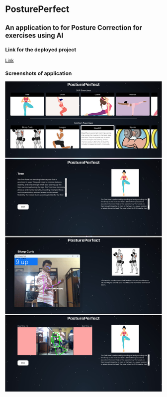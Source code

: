 # PosturePerfect

## An application to for Posture Correction for exercises using AI

### Link for the deployed project
[Link](https://posture-perfect.vercel.app/)

### Screenshots of application

<img src="/img/home.jpg" alt="Home" title="Home Page">

<img src="/img/2 .jpg" alt="Tree" title="Tree">

<img src="/img/bicep.jpg" alt="bicep" title="Bicep Curls">

<img src="/img/pose.jpg" alt="Tree pose" title="Pose">
